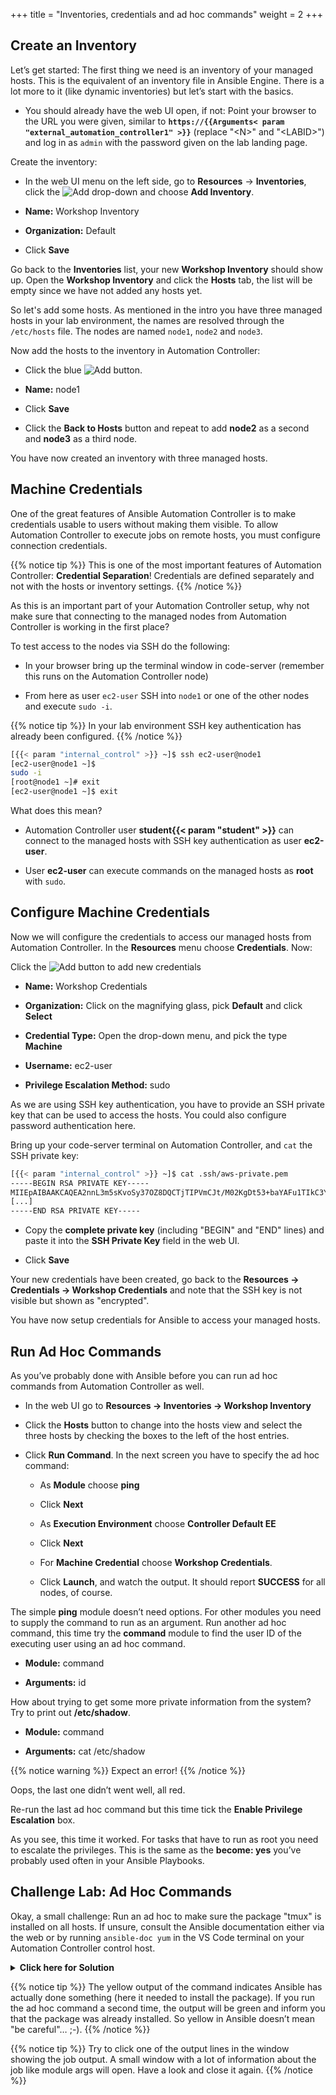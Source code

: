 +++
title = "Inventories, credentials and ad hoc commands"
weight = 2
+++

## Create an Inventory

Let’s get started: The first thing we need is an inventory of your managed hosts. This is the equivalent of an inventory file in Ansible Engine. There is a lot more to it (like dynamic inventories) but let’s start with the basics.

- You should already have the web UI open, if not: Point your browser to the URL you were given, similar to **`https://{{Arguments< param "external_automation_controller1" >}}`** (replace "\<N\>" and "\<LABID\>") and log in as `admin` with the password given on the lab landing page.

Create the inventory:

- In the web UI menu on the left side, go to **Resources** → **Inventories**, click the ![Add](../../images/green_plus.png?classes=inline) drop-down and choose **Add Inventory**.

- **Name:** Workshop Inventory

- **Organization:** Default

- Click **Save**

Go back to the **Inventories** list, your new **Workshop Inventory** should show up. Open the **Workshop Inventory** and click the **Hosts** tab, the list will be empty since we have not added any hosts yet.

So let's add some hosts. As mentioned in the intro you have three managed hosts in your lab environment, the names are resolved through the `/etc/hosts` file. The nodes are named `node1`, `node2` and `node3`.

Now add the hosts to the inventory in Automation Controller:

- Click the blue ![Add](../../images/green_plus.png?classes=inline) button.

- **Name:** node1

- Click **Save**

- Click the **Back to Hosts** button and repeat to add **node2** as a second and **node3** as a third node.

You have now created an inventory with three managed hosts.

## Machine Credentials

One of the great features of Ansible Automation Controller is to make credentials usable to users without making them visible. To allow Automation Controller to execute jobs on remote hosts, you must configure connection credentials.

{{% notice tip %}}
This is one of the most important features of Automation Controller: **Credential Separation**\! Credentials are defined separately and not with the hosts or inventory settings.
{{% /notice %}}

As this is an important part of your Automation Controller setup, why not make sure that connecting to the managed nodes from Automation Controller is working in the first place?

To test access to the nodes via SSH do the following:

- In your browser bring up the terminal window in code-server (remember this runs on the Automation Controller node)

- From here as user `ec2-user` SSH into `node1` or one of the other nodes and execute `sudo -i`.

{{% notice tip %}}
In your lab environment SSH key authentication has already been configured.
{{% /notice %}}

```bash
[{{< param "internal_control" >}} ~]$ ssh ec2-user@node1
[ec2-user@node1 ~]$
sudo -i
[root@node1 ~]# exit
[ec2-user@node1 ~]$ exit
```

What does this mean?

- Automation Controller user **student{{< param "student" >}}** can connect to the managed hosts with SSH key authentication as user **ec2-user**.

- User **ec2-user** can execute commands on the managed hosts as **root** with `sudo`.

## Configure Machine Credentials

Now we will configure the credentials to access our managed hosts from Automation Controller. In the **Resources** menu choose **Credentials**. Now:

Click the ![Add](../../images/green_plus.png?classes=inline) button to add new credentials

- **Name:** Workshop Credentials

- **Organization:** Click on the magnifying glass, pick **Default** and click **Select**

- **Credential Type:** Open the drop-down menu, and pick the type **Machine**

- **Username:** ec2-user

- **Privilege Escalation Method:** sudo

As we are using SSH key authentication, you have to provide an SSH private key that can be used to access the hosts. You could also configure password authentication here.

Bring up your code-server terminal on Automation Controller, and `cat` the SSH private key:

```bash
[{{< param "internal_control" >}} ~]$ cat .ssh/aws-private.pem
-----BEGIN RSA PRIVATE KEY-----
MIIEpAIBAAKCAQEA2nnL3m5sKvoSy37OZ8DQCTjTIPVmCJt/M02KgDt53+baYAFu1TIkC3Yk+HK1
[...]
-----END RSA PRIVATE KEY-----
```

- Copy the **complete private key** (including "BEGIN" and "END" lines) and paste it into the **SSH Private Key** field in the web UI.

- Click **Save**

Your new credentials have been created, go back to the **Resources -> Credentials -> Workshop Credentials** and note that the SSH key is not visible but shown as "encrypted".

You have now setup credentials for Ansible to access your managed hosts.

## Run Ad Hoc Commands

As you’ve probably done with Ansible before you can run ad hoc commands from Automation Controller as well.

- In the web UI go to **Resources → Inventories → Workshop Inventory**

- Click the **Hosts** button to change into the hosts view and select the three hosts by checking the boxes to the left of the host entries.

- Click **Run Command**. In the next screen you have to specify the ad hoc command:

  - As **Module** choose **ping**
  - Click **Next**
  - As **Execution Environment** choose **Controller Default EE**
  - Click **Next**
  - For **Machine Credential** choose **Workshop Credentials**.

  - Click **Launch**, and watch the output. It should report **SUCCESS** for all nodes, of course.

The simple **ping** module doesn’t need options. For other modules you need to supply the command to run as an argument. Run another ad hoc command, this time try the **command** module to find the user ID of the executing user using an ad hoc command.

- **Module:** command

- **Arguments:** id

How about trying to get some more private information from the system? Try to print out **/etc/shadow**.

- **Module:** command

- **Arguments:** cat /etc/shadow

{{% notice warning %}}
Expect an error!
{{% /notice %}}

Oops, the last one didn’t went well, all red.

Re-run the last ad hoc command but this time tick the **Enable Privilege Escalation** box.

As you see, this time it worked. For tasks that have to run as root you need to escalate the privileges. This is the same as the **become: yes** you’ve probably used often in your Ansible Playbooks.

## Challenge Lab: Ad Hoc Commands

Okay, a small challenge: Run an ad hoc to make sure the package "tmux" is installed on all hosts. If unsure, consult the Ansible documentation either via the web or by running `ansible-doc yum` in the VS Code terminal on your Automation Controller control host.

<details><summary><b>Click here for Solution</b></summary>
<hr/>
<p>

- **Module:** yum
- **Arguments:** name=tmux
- Tick **Enable Privilege Escalation**

</p>
<hr/>
</details>

{{% notice tip %}}
The yellow output of the command indicates Ansible has actually done something (here it needed to install the package). If you run the ad hoc command a second time, the output will be green and inform you that the package was already installed. So yellow in Ansible doesn’t mean "be careful"…​ ;-).
{{% /notice %}}

{{% notice tip %}}
Try to click one of the output lines in the window showing the job output. A small window with a lot of information about the job like module args will open. Have a look and close it again.
{{% /notice %}}
